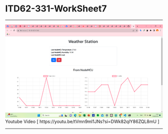 # ITD62-331-WorkSheet7
<hr>
<img src=https://github.com/ffixxpp/ITD62-331-WorkSheet7/blob/main/worksheet07-PNG.png?raw=true" width="auto" height="300">
Youtube Video [ https://youtu.be/tVmn9ml1JNs?si=DWk82qlY86ZQL8mU ]
<hr>
